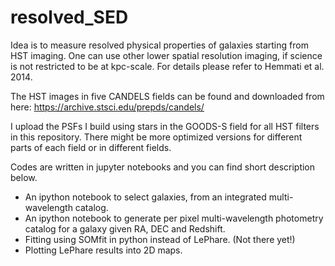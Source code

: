 # resolved_SED

Idea is to measure resolved physical properties of galaxies starting from HST imaging. One can use other lower spatial resolution imaging, if science is not restricted to be at kpc-scale. For details please refer to Hemmati et al. 2014.


The HST images in five CANDELS fields can be found and downloaded from here:
https://archive.stsci.edu/prepds/candels/

I upload the PSFs I build using stars in the GOODS-S field for all HST filters in this repository. There might be more optimized versions for different parts of each field or in different fields.

Codes are written in jupyter notebooks and you can find short description below. 

- An ipython notebook to select galaxies, from an integrated multi-wavelength catalog.
- An ipython notebook to generate per pixel multi-wavelength photometry catalog for a galaxy given RA, DEC and Redshift. 
- Fitting using SOMfit in python instead of LePhare. (Not there yet!)
- Plotting LePhare results into 2D maps. 




